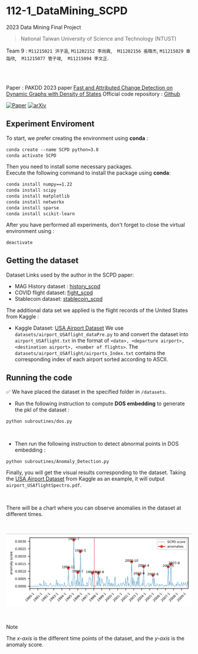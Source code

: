 # 112-1_DataMining_SCPD
2023 Data Mining Final Project

> National Taiwan University of Science and Technology (NTUST)

Team 9 : `M11215021 洪子涵`, `M11202152 李尚霖`,　`M11202156 張暐杰`,
`M11215029 章詣欣`,　`M11215077 管子竣`,　`M11215094 李文正`.

<br><br>

Paper :  PAKDD 2023 paper [Fast and Attributed Change Detection on Dynamic Graphs with Density of States](https://arxiv.org/abs/2305.08750)
Official code repository : [Github](https://github.com/shenyangHuang/SCPD)

[![Paper](https://img.shields.io/badge/Paper-link-orange.svg "PAKDD 2023 paper")](https://link.springer.com/book/10.1007/978-3-031-33374-3)
[![arXiv](https://img.shields.io/badge/arXiv-pdf-yellow.svg "arXiv paper link")](https://arxiv.org/abs/2305.08750)

## Experiment Enviroment
To start, we prefer creating the environment using **conda** :

```
conda create --name SCPD python=3.8
conda activate SCPD
```
Then you need to install some necessary packages. <br>
Execute the following command to install the package using **conda**:
```
conda install numpy==1.22
conda install scipy
conda install matplotlib
conda install networkx
conda install sparse
conda install scikit-learn
```
After you have performed all experiments, don't forget to close the virtual environment using :
```
deactivate
```

## Getting the dataset
Dataset Links used by the author in the SCPD paper:
- MAG History dataset : [history_scpd](https://object-arbutus.cloud.computecanada.ca/tgb/history_scpd.zip)
- COVID flight dataset: [fight_scpd](https://object-arbutus.cloud.computecanada.ca/tgb/flight_scpd.zip)
- Stablecoin dataset: [stablecoin_scpd](https://object-arbutus.cloud.computecanada.ca/tgb/stablecoin_scpd.zip)

The additional data set we applied is the flight records of the United States from Kaggle :
- Kaggle Dataset: [USA Airport Dataset](https://www.kaggle.com/datasets/flashgordon/usa-airport-dataset)
We use `datasets/airport_USAflight_dataPre.py` to and convert the dataset into `airport_USAflight.txt` in the format of `<date>, <departure airport>, <destination airport>, <number of flights>`.
The `datasets/airport_USAflight/airports_Index.txt` contains the corresponding index of each airport sorted according to ASCII.


## Running the code
:white_check_mark: We have placed the dataset in the specified folder in `/datasets`.
- Run the following instruction to compute **DOS embedding** to generate the pkl of the dataset :
```
python subroutines/dos.py
```
<br>

- Then run the following instruction to detect abnormal points in DOS embedding :
```
python subroutines/Anomaly_Detection.py
```
Finally, you will get the visual results corresponding to the dataset.
Taking the [USA Airport Dataset](https://www.kaggle.com/datasets/flashgordon/usa-airport-dataset) from Kaggle as an example, 
it will output `airport_USAflightSpectro.pdf`.

<br>

There will be a chart where you can observe anomalies in the dataset at different times.

<br>

![The anomalies detection result of USA Airport Dataset](image.png)

<br>

> [!NOTE]
> The *x-axis* is the different time points of the dataset, and the *y-axis* is the anomaly score.





